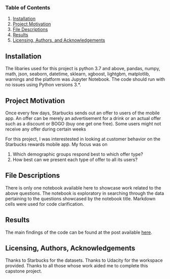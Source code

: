 ### Table of Contents

1. [Installation](#installation)
2. [Project Motivation](#motivation)
3. [File Descriptions](#files)
4. [Results](#results)
5. [Licensing, Authors, and Acknowledgements](#licensing)

## Installation <a name="installation"></a>

The libaries used for this project is python 3.7 and above, pandas, numpy, math, json, seaborn, datetime, sklearn, xgboost, lightgbm, 
matplotlib, warnings and the platform was Jupyter Notebook. 
The code should run with no issues using Python versions 3.*.

## Project Motivation<a name="motivation"></a>

Once every few days, Starbucks sends out an offer to users of the mobile app. An offer can be merely an advertisement for a drink 
or an actual offer such as a discount or BOGO (buy one get one free). Some users might not receive any offer during certain weeks

For this project, I was interestested in looking at customer behavior on the Starbucks rewards mobile app. My focus was on

1. Which demographic groups respond best to which offer type?
2. How best can we present each type of offer to all its users?

## File Descriptions <a name="files"></a>

There is only one notebook available here to showcase work related to the above questions. 
The notebook is exploratory in searching through the data pertaining to the questions showcased by the notebook title. 
Markdown cells were used for code clarification.  

## Results<a name="results"></a>

The main findings of the code can be found at the post available [here](https://medium.com/@avahsomto042/-eb9dd1e2ab6a).

## Licensing, Authors, Acknowledgements<a name="licensing"></a>

Thanks to Starbucks for the datasets. Thanks to Udacity for the workspace provided.
Thanks to all those whose work aided me to complete this capstone project.
